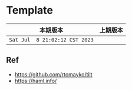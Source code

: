 # Template

|本期版本|上期版本
|:---:|:---:
`Sat Jul  8 21:02:12 CST 2023` | 

## Ref


* <https://github.com/rtomayko/tilt>
* <https://haml.info/>